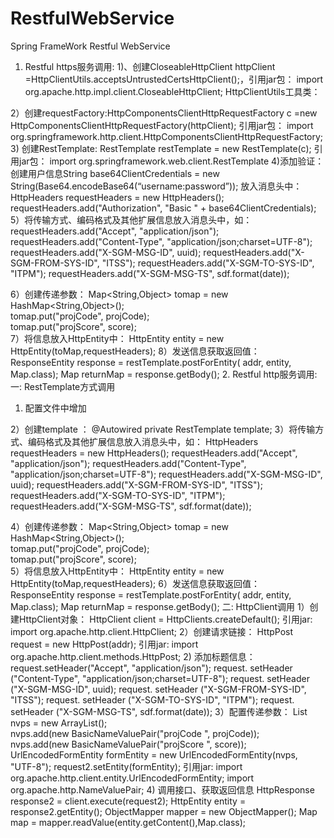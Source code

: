 # RestfulWebService

Spring FrameWork Restful WebService




1.	Restful  https服务调用:
1)、创建CloseableHttpClient  httpClient =HttpClientUtils.acceptsUntrustedCertsHttpClient();，引用jar包：
import org.apache.http.impl.client.CloseableHttpClient;
HttpClientUtils工具类： 

2）创建requestFactory:HttpComponentsClientHttpRequestFactory c =new HttpComponentsClientHttpRequestFactory(httpClient);
引用jar包：
import org.springframework.http.client.HttpComponentsClientHttpRequestFactory;
3) 创建RestTemplate: RestTemplate restTemplate = new RestTemplate(c);
引用jar包：
import org.springframework.web.client.RestTemplate
4)添加验证：
创建用户信息String	base64ClientCredentials = new 
String(Base64.encodeBase64(“username:password”));
放入消息头中：
HttpHeaders requestHeaders = new HttpHeaders();
requestHeaders.add("Authorization", "Basic " + base64ClientCredentials);
5）将传输方式、编码格式及其他扩展信息放入消息头中，如：
requestHeaders.add("Accept", "application/json");
		requestHeaders.add("Content-Type", "application/json;charset=UTF-8");
		requestHeaders.add("X-SGM-MSG-ID", uuid);
		requestHeaders.add("X-SGM-FROM-SYS-ID", "ITSS");
		requestHeaders.add("X-SGM-TO-SYS-ID", "ITPM");
		requestHeaders.add("X-SGM-MSG-TS", sdf.format(date));

6）创建传递参数：
Map<String,Object> tomap = new HashMap<String,Object>();   
			tomap.put("projCode", projCode);  
			tomap.put("projScore", score);  
7）将信息放入HttpEntity中：
HttpEntity<Map> entity = new HttpEntity<Map>(toMap,requestHeaders);
8）发送信息获取返回值：
ResponseEntity<Map> response = restTemplate.postForEntity(
					addr, 
					entity, Map.class);
		Map  returnMap = response.getBody();
2.	Restful  http服务调用:
一: RestTemplate方式调用
1)	配置文件中增加
<bean id="httpClientFactory" 
class="org.springframework.http.client.SimpleClientHttpRequestFactory"> 
<property name="connectTimeout" value="10000" /> 
<property name="readTimeout" value="10000" /> 
</bean> 
<!--RestTemplate --> 
<bean id="restTemplate" class="org.springframework.web.client.RestTemplate"> 
	<constructor-arg ref="httpClientFactory" /> 
</bean>
	2）创建template ：
@Autowired 
private RestTemplate template;
3）将传输方式、编码格式及其他扩展信息放入消息头中，如：
		HttpHeaders requestHeaders = new HttpHeaders();
requestHeaders.add("Accept", "application/json");
		requestHeaders.add("Content-Type", "application/json;charset=UTF-8");
		requestHeaders.add("X-SGM-MSG-ID", uuid);
		requestHeaders.add("X-SGM-FROM-SYS-ID", "ITSS");
		requestHeaders.add("X-SGM-TO-SYS-ID", "ITPM");
		requestHeaders.add("X-SGM-MSG-TS", sdf.format(date));

4）创建传递参数：
Map<String,Object> tomap = new HashMap<String,Object>();   
			tomap.put("projCode", projCode);  
			tomap.put("projScore", score);  
5）将信息放入HttpEntity中：
HttpEntity<Map> entity = new HttpEntity<Map>(toMap,requestHeaders);
6）发送信息获取返回值：
ResponseEntity<Map> response = restTemplate.postForEntity(
					addr, 
					entity, Map.class);
		Map  returnMap = response.getBody();
	二: HttpClient调用
1）创建HttpClient对象：
HttpClient client = HttpClients.createDefault();
引用jar: import org.apache.http.client.HttpClient;
	 2）创建请求链接：
		HttpPost request = new HttpPost(addr);
引用jar: import org.apache.http.client.methods.HttpPost;
2)	添加标题信息：
request.setHeader("Accept", "application/json");
	  	request. setHeader ("Content-Type", "application/json;charset=UTF-8");
		request. setHeader ("X-SGM-MSG-ID", uuid);
		request. setHeader ("X-SGM-FROM-SYS-ID", "ITSS");
		request. setHeader ("X-SGM-TO-SYS-ID", "ITPM");
		request. setHeader ("X-SGM-MSG-TS", sdf.format(date));
3）配置传递参数：
		List<NameValuePair> nvps = new ArrayList<NameValuePair>();  
         nvps.add(new BasicNameValuePair("projCode ", projCode));  
     nvps.add(new BasicNameValuePair("projScore ", score));
		UrlEncodedFormEntity formEntity = new UrlEncodedFormEntity(nvps, "UTF-8");
request2.setEntity(formEntity);
		引用jar: import org.apache.http.client.entity.UrlEncodedFormEntity;
		import org.apache.http.NameValuePair;
4)	调用接口、获取返回信息
 			HttpResponse response2 = client.execute(request2);
            HttpEntity entity = response2.getEntity();
            ObjectMapper mapper = new ObjectMapper();
     Map  map = mapper.readValue(entity.getContent(),Map.class);
